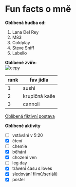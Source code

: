 # Fun facts o mně

**Oblíbená hudba od:**
1. Lana Del Rey
2. M83
3. Coldplay
4. Steve Sniff
5. Labello<br>

**Oblíbené zvíře:** <br>
![eepy](https://pbs.twimg.com/profile_images/1661042431716990976/z3PDWK2__400x400.jpg "mňau")

rank | fav jidla
-----|-----------
1    | sushi
2    | krupičná kaše
3    | cannoli

[Oblíbená fiktivní postava](https://i.iinfo.cz/images/561/seznam-pes-ico_30-orig.jpg)

**Oblíbené aktivity**

- [ ] vstávání v 5:20
- [x] čtení
- [ ] chemie
- [x] běhání
- [x] chození ven
- [ ] leg day
- [x] trávení času s loves
- [x] sledování filmů/seriálů
- [x] postel
